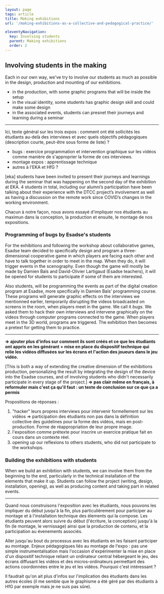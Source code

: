 ```yaml
---
layout: page
tags: article
title: Making exhibitions
url: '/making-exhibitions-as-a-collective-and-pedagogical-practice/'

eleventyNavigation:
  key: Involving students
  parent: Making exhibitions
  order: 2
---
```


## Involving students in the making

Each in our own way, we've try to involve our students as much as possible in the design, production and mounting of our exhibitions.
- in the production, with some graphic programs that will be inside the setup
- in the visual identity, some students has graphic design skill and could make some design
- in the associated events, students can presnet their journeys and learning during a seminar

---------

Ici, texte général sur les trois expos : comment ont été sollicités les étudiants au-delà des interviews et avec quels objectifs pédagogiques (description courte, peut-être sous forme de liste) ?

- bugs : exercice programmation et intervention graphique sur les vidéos comme manière de s'approprier la forme de ces interviews.
- montage expos : apprentissage technique
- autres à l'EKA et HfG ?

[eka]
students have been invited to present their journeys and learnings during the seminar that was happening on the second day of the exhibition at EKA. 4 students in total, including our alumni’s participation have been talking about their experience with the DTCC project’s involvement as well as having a discussion on the remote work since COVID’s changes in the working environment.

Chacun à notre façon, nous avons essayé d'impliquer nos étudiants au maximun dans la conception, la production et ensuite, le montage de nos expositions.




### Programming of bugs by Esadse's students

For the exhibitions and following the workshop about collaborative games, Esadse team decided to specifically design and program a three-dimensional cooperative game in which players are facing each other and have to talk together in order to meet in the map. When they do, it will trigger events in the scenography. Even though the game will mostly be made by Damien Baïs and David-Olivier Lartigaud (Esadse teachers), it will be opened for students to participate if some of them are interested. 

Also students, will be programming the events as part of the digital creation program at Esadse, more specifically in Damien Baïs' programming course. These programs will generate graphic effects on the interviews we mentionned earlier, temporarily disrupting the videos broadcasted on screens in the room, when players meet in the game. We call it *bugs*.
We asked them to hack their own interviews and intervene graphically on the videos through computer programs connected to the game.
When players meet in the 3D world, programs are triggered. The exhibition then becomes a pretext for getting them to practice.


------

**=> ajouter plus d'infos sur comment ils sont créés et ce que les étudiants ont appris en les générant + mise en place du dispositif technique qui relie les vidéos diffusées sur les écrans et l'action des joueurs dans le jeu vidéo.**

[This is both a way of extending the creative dimension of the exhibitions production, personalizing the result by integrating the design of the device into the Esadse courses, and of involving students who didn't necessarily participate in every stage of the project.] **=> pas clair même en français, à reformuler mais c'est ça qu'il faut : un texte de conclusion sur ce que ça a permis**

Propositions de réponses :
1. "hacker" leurs propres interviews pour intervenir formellement sur les vidéos => participation des étudiants non pas dans la définition collective des guidelines pour la forme des vidéos, mais en post-production. Forme de réappropriation de leur propre image.
2. l'exposition comme prétexte pour inscrire un exercice pratique fait en cours dans un contexte réel.
3. opening up our reflexions to others students, who did not participate to the workshops.



### Building the exhibitions with students

When we build an exhibition with students, we can involve them from the beginning to the end, particularly in the technical installation of the elements that make it up. Students can follow the project (writing, design, installation, opening), as well as producing content and taking part in related events. 

-----

Quand nous construisons l'exposition avec les étudiants, nous pouvons les impliquer du début jusqu'à la fin, plus particulièrement pour participer au montage et à l'installation technique des élements qui la compose. Les étudiants peuvent alors suivre du début (l'écriture, la conception) jusqu'à la fin (le montage, le vernissage) ainsi que la production de contenu, et la participation au évenements associés. 


Aller jusqu'au bout du processus avec les étudiants en les faisant participer au montage.
Enjeux pédagogiques liés au montage de l'expo : pas une simple instrumentalisation mais l'occasion d'expérimenter la mise en place d'un dispositif technique reliant un ordinateur central hébergeant le jeu, des écrans diffusant les vidéos et des micros-ordinateurs permettant des actions coordonnées entre le jeu et les vidéos. Pourquoi c'est intéressant ?

Il faudrait qu'on ait plus d'infos sur l'implication des étudiants dans les autres écoles (il me semble que le graphisme a été géré par des étudiants à HfG par exemple mais je ne suis pas sûre).






